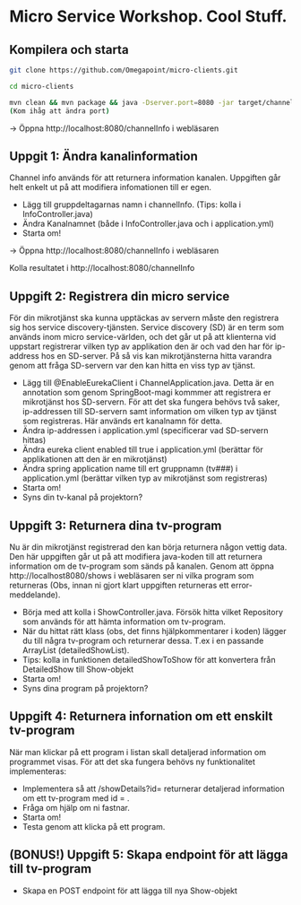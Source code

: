 # Micro Service Workshop. Cool Stuff.

## Kompilera och starta
```sh
git clone https://github.com/Omegapoint/micro-clients.git
```
```sh
cd micro-clients
```
```sh
mvn clean && mvn package && java -Dserver.port=8080 -jar target/channel-0.0.1-SNAPSHOT.jar
(Kom ihåg att ändra port)
```

-> Öppna http://localhost:8080/channelInfo i webläsaren

## Uppgit 1: Ändra kanalinformation

Channel info används för att returnera information kanalen. Uppgiften går helt enkelt ut på att modifiera infomationen till er egen. 

* Lägg till gruppdeltagarnas namn i channelInfo. 
 (Tips: kolla i InfoController.java)
* Ändra Kanalnamnet (både i InfoController.java och i application.yml)
* Starta om!

-> Öppna http://localhost:8080/channelInfo i webläsaren

Kolla resultatet i http://localhost:8080/channelInfo

## Uppgift 2: Registrera din micro service

För din mikrotjänst ska kunna upptäckas av servern måste den registrera sig hos service discovery-tjänsten. Service discovery (SD) är en term som används inom micro service-världen, och det går ut på att klienterna vid uppstart registrerar vilken typ av applikation den är och vad den har för ip-address hos en SD-server. På så vis kan mikrotjänsterna hitta varandra genom att fråga SD-servern var den kan hitta en viss typ av tjänst.

* Lägg till @EnableEurekaClient i ChannelApplication.java. Detta är en annotation som genom SpringBoot-magi kommmer att registrera er mikrotjänst hos SD-servern. För att det ska fungera behövs två saker, ip-addressen till SD-servern samt information om vilken typ av tjänst som registreras. Här används ert kanalnamn för detta. 
* Ändra ip-addressen i application.yml (specificerar vad SD-servern hittas)
* Ändra eureka client enabled till true i application.yml (berättar för applikationen att den är en mikrotjänst)
* Ändra spring application name till ert gruppnamn (tv###) i application.yml (berättar vilken typ av mikrotjänst som registreras)
* Starta om!
* Syns din tv-kanal på projektorn?

## Uppgift 3: Returnera dina tv-program

Nu är din mikrotjänst registrerad den kan börja returnera någon vettig data. Den här uppgiften går ut på att modifiera java-koden till att returnera information om de tv-program som sänds på kanalen. Genom att öppna http://localhost8080/shows i webläsaren ser ni vilka program som returneras (Obs, innan ni gjort klart uppgiften returneras ett error-meddelande). 

* Börja med att kolla i ShowController.java. Försök hitta vilket Repository som används för att hämta information om tv-program.
* När du hittat rätt klass (obs, det finns hjälpkommentarer i koden) lägger du till några tv-program och returnerar dessa. T.ex i en passande ArrayList (detailedShowList). 
* Tips: kolla in funktionen detailedShowToShow för att konvertera från DetailedShow till Show-objekt
* Starta om!
* Syns dina program på projektorn?

## Uppgift 4: Returnera infornation om ett enskilt tv-program

När man klickar på ett program i listan skall detaljerad information om programmet visas. För att det ska fungera behövs ny funktionalitet implementeras:

* Implementera så att /showDetails?id=<ID> returnerar detaljerad information om ett tv-program med id = <ID>.
* Fråga om hjälp om ni fastnar. 
* Starta om!
* Testa genom att klicka på ett program. 

## (BONUS!) Uppgift 5: Skapa endpoint för att lägga till tv-program
* Skapa en POST endpoint för att lägga till nya Show-objekt

